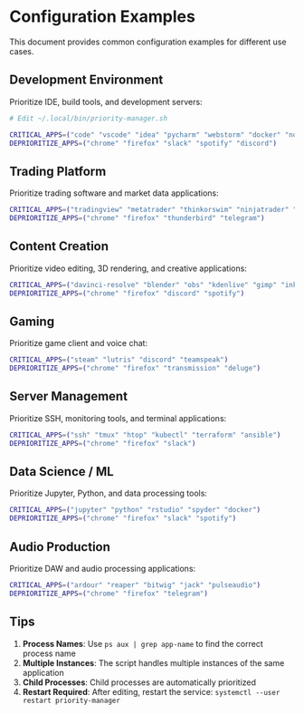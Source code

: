 # Configuration Examples

This document provides common configuration examples for different use cases.

## Development Environment

Prioritize IDE, build tools, and development servers:

```bash
# Edit ~/.local/bin/priority-manager.sh

CRITICAL_APPS=("code" "vscode" "idea" "pycharm" "webstorm" "docker" "node" "npm" "yarn")
DEPRIORITIZE_APPS=("chrome" "firefox" "slack" "spotify" "discord")
```

## Trading Platform

Prioritize trading software and market data applications:

```bash
CRITICAL_APPS=("tradingview" "metatrader" "thinkorswim" "ninjatrader" "ib-gateway")
DEPRIORITIZE_APPS=("chrome" "firefox" "thunderbird" "telegram")
```

## Content Creation

Prioritize video editing, 3D rendering, and creative applications:

```bash
CRITICAL_APPS=("davinci-resolve" "blender" "obs" "kdenlive" "gimp" "inkscape")
DEPRIORITIZE_APPS=("chrome" "firefox" "discord" "spotify")
```

## Gaming

Prioritize game client and voice chat:

```bash
CRITICAL_APPS=("steam" "lutris" "discord" "teamspeak")
DEPRIORITIZE_APPS=("chrome" "firefox" "transmission" "deluge")
```

## Server Management

Prioritize SSH, monitoring tools, and terminal applications:

```bash
CRITICAL_APPS=("ssh" "tmux" "htop" "kubectl" "terraform" "ansible")
DEPRIORITIZE_APPS=("chrome" "firefox" "slack")
```

## Data Science / ML

Prioritize Jupyter, Python, and data processing tools:

```bash
CRITICAL_APPS=("jupyter" "python" "rstudio" "spyder" "docker")
DEPRIORITIZE_APPS=("chrome" "firefox" "slack" "spotify")
```

## Audio Production

Prioritize DAW and audio processing applications:

```bash
CRITICAL_APPS=("ardour" "reaper" "bitwig" "jack" "pulseaudio")
DEPRIORITIZE_APPS=("chrome" "firefox" "telegram")
```

## Tips

1. **Process Names**: Use `ps aux | grep app-name` to find the correct process name
2. **Multiple Instances**: The script handles multiple instances of the same application
3. **Child Processes**: Child processes are automatically prioritized
4. **Restart Required**: After editing, restart the service: `systemctl --user restart priority-manager`
